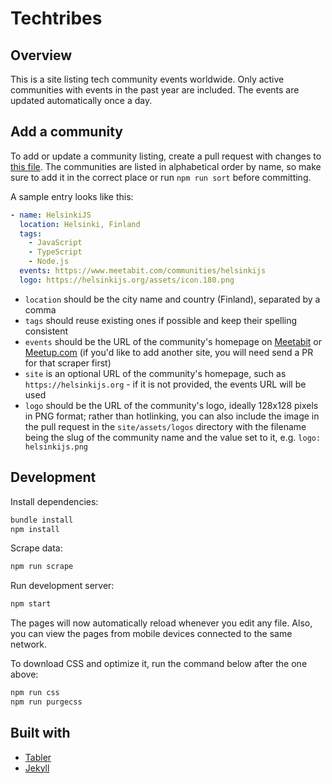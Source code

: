 # Techtribes

## Overview

This is a site listing tech community events worldwide. Only active communities with events in the past year are included. The events are updated automatically once a day.

## Add a community

To add or update a community listing, create a pull request with changes to [this file](data/communities.yml). The communities are listed in alphabetical order by name, so make sure to add it in the correct place or run `npm run sort` before committing.

A sample entry looks like this:

```yaml
- name: HelsinkiJS
  location: Helsinki, Finland
  tags:
    - JavaScript
    - TypeScript
    - Node.js
  events: https://www.meetabit.com/communities/helsinkijs
  logo: https://helsinkijs.org/assets/icon.180.png
```

- `location` should be the city name and country (Finland), separated by a comma
- `tags` should reuse existing ones if possible and keep their spelling consistent
- `events` should be the URL of the community's homepage on [Meetabit](https://www.meetabit.com/) or [Meetup.com](https://www.meetup.com/) (if you'd like to add another site, you will need send a PR for that scraper first)
- `site` is an optional URL of the community's homepage, such as `https://helsinkijs.org` - if it is not provided, the events URL will be used
- `logo` should be the URL of the community's logo, ideally 128x128 pixels in PNG format; rather than hotlinking, you can also include the image in the pull request in the `site/assets/logos` directory with the filename being the slug of the community name and the value set to it, e.g. `logo: helsinkijs.png`

## Development

Install dependencies:

```bash
bundle install
npm install
```

Scrape data:

```bash
npm run scrape
```

Run development server:

```bash
npm start
```

The pages will now automatically reload whenever you edit any file. Also, you can view the pages from mobile devices connected to the same network.

To download CSS and optimize it, run the command below after the one above:

```bash
npm run css
npm run purgecss
```

## Built with

- [Tabler](https://tabler.io/)
- [Jekyll](https://jekyllrb.com/)
